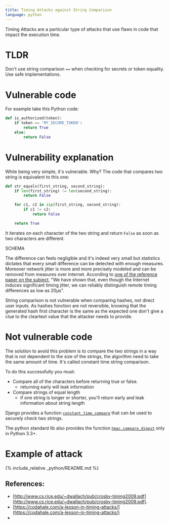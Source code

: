 ```yaml
---
title: Timing Attacks against String Comparison
language: python
---
```


Timing Attacks are a particular type of attacks that use flaws in code that impact the execution time.

# TLDR

Don't use string comparison `==` when checking for secrets or token equality. Use safe implementations.

# Vulnerable code

For example take this Python code:

```python
def is_authorized(token):
    if token == 'MY_SECURE_TOKEN':
        return True
    else:
        return False
```

# Vulnerability explanation

While being very simple, it's vulnerable. Why? The code that compares two string is equivalent to this one:

```python
def str_equals(first_string, second_string):
    if len(first_string) != len(second_string):
        return False

    for c1, c2 in zip(first_string, second_string):
        if c1 != c2:
            return False

    return True
```

It iterates on each character of the two string and return `False` as soon as two characters are different.

SCHEMA

The difference can feels negligible and it's indeed very small but statistics dictates that every small difference can be detected with enough measures. Moreover network jitter is more and more precisely modeled and can be removed from measures over internet. According to [one of the reference paper on the subject](http://www.cs.rice.edu/~dwallach/pub/crosby-timing2009.pdf), "We have shown that, even though the Internet induces significant timing jitter, we can reliably distinguish remote timing differences as low as 20µs".

String comparison is not vulnerable when comparing hashes, not direct user inputs. As hashes fonction are not reversible, knowing that the generated hash first character is the same as the expected one don't give a clue to the cleartext value that the attacker needs to provide.

# Not vulnerable code

The solution to avoid this problem is to compare the two strings in a way that is not dependent to the size of the strings, the algorithm need to take the same amount of time. It's called constant time string comparison.

To do this successfully you must:

 - Compare all of the characters before returning true or false.
    - returning early will leak information
 - Compare strings of equal length
    - if one string is longer or shorter, you'll return early and leak information about string length


Django provides a function [`constant_time_compare`](constant_time_compare) that can be used to securely check two strings.

The python standard lib also provides the function [`hmac.compare_digest`](https://docs.python.org/3/library/hmac.html#hmac.compare_digest) only in Python 3.3+.

# Example of attack

{% include_relative _python/README.md %}

## References:

- [http://www.cs.rice.edu/~dwallach/pub/crosby-timing2009.pdf](http://www.cs.rice.edu/~dwallach/pub/crosby-timing2009.pdf).
- [https://codahale.com/a-lesson-in-timing-attacks/](https://codahale.com/a-lesson-in-timing-attacks/)
- 
